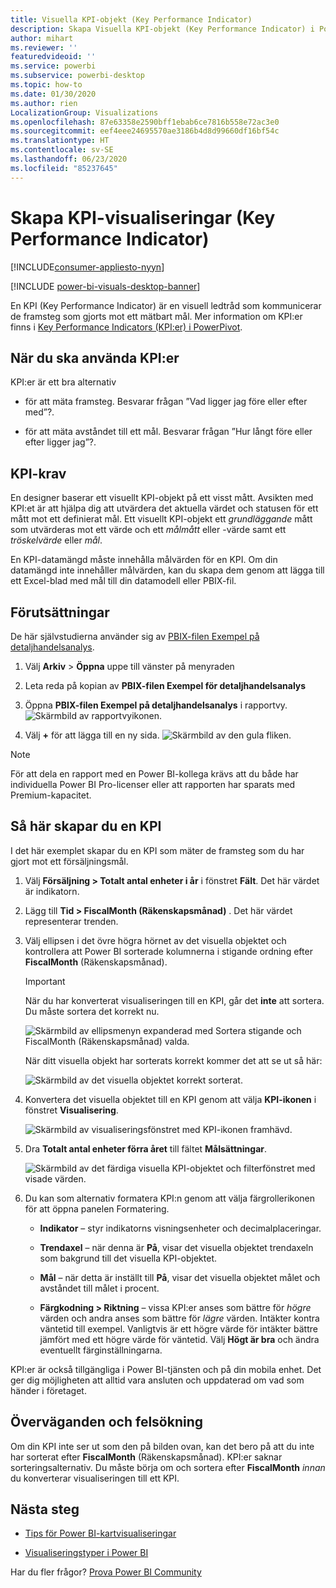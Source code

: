 ```yaml
---
title: Visuella KPI-objekt (Key Performance Indicator)
description: Skapa Visuella KPI-objekt (Key Performance Indicator) i Power BI
author: mihart
ms.reviewer: ''
featuredvideoid: ''
ms.service: powerbi
ms.subservice: powerbi-desktop
ms.topic: how-to
ms.date: 01/30/2020
ms.author: rien
LocalizationGroup: Visualizations
ms.openlocfilehash: 87e63358e2590bff1ebab6ce7816b558e72ac3e0
ms.sourcegitcommit: eef4eee24695570ae3186b4d8d99660df16bf54c
ms.translationtype: HT
ms.contentlocale: sv-SE
ms.lasthandoff: 06/23/2020
ms.locfileid: "85237645"
---
```

# <a name="create-key-performance-indicator-kpi-visualizations"></a>Skapa KPI-visualiseringar (Key Performance Indicator)

[!INCLUDE[consumer-appliesto-nyyn](../includes/consumer-appliesto-nyyn.md)]

[!INCLUDE [power-bi-visuals-desktop-banner](../includes/power-bi-visuals-desktop-banner.md)]

En KPI (Key Performance Indicator) är en visuell ledtråd som kommunicerar de framsteg som gjorts mot ett mätbart mål. Mer information om KPI:er finns i [Key Performance Indicators (KPI:er) i PowerPivot](https://support.office.com/en-us/article/Key-Performance-Indicators-KPIs-in-Power-Pivot-E653EDEF-8A21-40E4-9ECE-83A6C8C306AA).


## <a name="when-to-use-a-kpi"></a>När du ska använda KPI:er

KPI:er är ett bra alternativ

* för att mäta framsteg. Besvarar frågan ”Vad ligger jag före eller efter med”?.

* för att mäta avståndet till ett mål. Besvarar frågan ”Hur långt före eller efter ligger jag”?.

## <a name="kpi-requirements"></a>KPI-krav

En designer baserar ett visuellt KPI-objekt på ett visst mått. Avsikten med KPI:et är att hjälpa dig att utvärdera det aktuella värdet och statusen för ett mått mot ett definierat mål. Ett visuellt KPI-objekt ett *grundläggande* mått som utvärderas mot ett värde och ett *målmått* eller -värde samt ett *tröskelvärde* eller *mål*.

En KPI-datamängd måste innehålla målvärden för en KPI. Om din datamängd inte innehåller målvärden, kan du skapa dem genom att lägga till ett Excel-blad med mål till din datamodell eller PBIX-fil.

## <a name="prerequisites"></a>Förutsättningar

De här självstudierna använder sig av [PBIX-filen Exempel på detaljhandelsanalys](https://download.microsoft.com/download/9/6/D/96DDC2FF-2568-491D-AAFA-AFDD6F763AE3/Retail%20Analysis%20Sample%20PBIX.pbix).

1. Välj **Arkiv** > **Öppna** uppe till vänster på menyraden

1. Leta reda på kopian av **PBIX-filen Exempel för detaljhandelsanalys**

1. Öppna **PBIX-filen Exempel på detaljhandelsanalys** i rapportvy. ![Skärmbild av rapportvyikonen.](media/power-bi-visualization-kpi/power-bi-report-view.png)

1. Välj **+** för att lägga till en ny sida. ![Skärmbild av den gula fliken.](media/power-bi-visualization-kpi/power-bi-yellow-tab.png)

> [!NOTE]
> För att dela en rapport med en Power BI-kollega krävs att du både har individuella Power BI Pro-licenser eller att rapporten har sparats med Premium-kapacitet.    

## <a name="how-to-create-a-kpi"></a>Så här skapar du en KPI

I det här exemplet skapar du en KPI som mäter de framsteg som du har gjort mot ett försäljningsmål.

1. Välj **Försäljning > Totalt antal enheter i år** i fönstret **Fält**.  Det här värdet är indikatorn.

1. Lägg till **Tid > FiscalMonth (Räkenskapsmånad)** .  Det här värdet representerar trenden.

1. Välj ellipsen i det övre högra hörnet av det visuella objektet och kontrollera att Power BI sorterade kolumnerna i stigande ordning efter **FiscalMonth** (Räkenskapsmånad).

    > [!IMPORTANT]
    > När du har konverterat visualiseringen till en KPI, går det **inte** att sortera. Du måste sortera det korrekt nu.

    ![Skärmbild av ellipsmenyn expanderad med Sortera stigande och FiscalMonth (Räkenskapsmånad) valda.](media/power-bi-visualization-kpi/power-bi-ascending-by-fiscal-month.png)

    När ditt visuella objekt har sorterats korrekt kommer det att se ut så här:

    ![Skärmbild av det visuella objektet korrekt sorterat.](media/power-bi-visualization-kpi/power-bi-chart.png)

1. Konvertera det visuella objektet till en KPI genom att välja **KPI-ikonen** i fönstret **Visualisering**.

    ![Skärmbild av visualiseringsfönstret med KPI-ikonen framhävd.](media/power-bi-visualization-kpi/power-bi-kpi-template.png)

1. Dra **Totalt antal enheter förra året** till fältet **Målsättningar**.

    ![Skärmbild av det färdiga visuella KPI-objektet och filterfönstret med visade värden.](media/power-bi-visualization-kpi/power-bi-kpi-done.png)

1. Du kan som alternativ formatera KPI:n genom att välja färgrollerikonen för att öppna panelen Formatering.

    * **Indikator** – styr indikatorns visningsenheter och decimalplaceringar.

    * **Trendaxel** – när denna är **På**, visar det visuella objektet trendaxeln som bakgrund till det visuella KPI-objektet.  

    * **Mål** – när detta är inställt till **På**, visar det visuella objektet målet och avståndet till målet i procent.

    * **Färgkodning > Riktning** – vissa KPI:er anses som bättre för *högre* värden och andra anses som bättre för *lägre* värden. Intäkter kontra väntetid till exempel. Vanligtvis är ett högre värde för intäkter bättre jämfört med ett högre värde för väntetid. Välj **Högt är bra** och ändra eventuellt färginställningarna.

KPI:er är också tillgängliga i Power BI-tjänsten och på din mobila enhet. Det ger dig möjligheten att alltid vara ansluten och uppdaterad om vad som händer i företaget.

## <a name="considerations-and-troubleshooting"></a>Överväganden och felsökning

Om din KPI inte ser ut som den på bilden ovan, kan det bero på att du inte har sorterat efter **FiscalMonth** (Räkenskapsmånad). KPI:er saknar sorteringsalternativ. Du måste börja om och sortera efter **FiscalMonth** *innan* du konverterar visualiseringen till ett KPI.

## <a name="next-steps"></a>Nästa steg

* [Tips för Power BI-kartvisualiseringar](power-bi-map-tips-and-tricks.md)

* [Visualiseringstyper i Power BI](power-bi-visualization-types-for-reports-and-q-and-a.md)

Har du fler frågor? [Prova Power BI Community](https://community.powerbi.com/)
